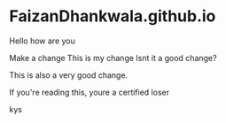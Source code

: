 # FaizanDhankwala.github.io
Hello how are you

Make a change
This is my change
Isnt it a good change?

This is also a very good change.


If you're reading this, youre a certified loser



kys
